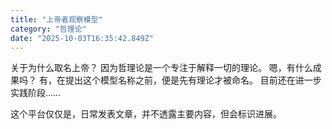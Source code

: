 ```yaml
---
title: "上帝者观察模型"
category: "哲理论"
date: "2025-10-03T16:35:42.849Z"
---
```


关于为什么取名上帝？
因为哲理论是一个专注于解释一切的理论。
嗯，有什么成果吗？
有，在提出这个模型名称之前，便是先有理论才被命名。
目前还在进一步实践阶段……

这个平台仅仅是，日常发表文章，并不透露主要内容，但会标识进展。